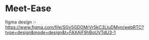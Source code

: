 # Meet-Ease

figma design :- https://www.figma.com/file/SGv5GDOMrVr5kC3LIuDMyn/webRTC?type=design&mode=design&t=FAXAjF9hBoUVTdU3-1
